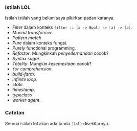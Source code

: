 ### Istilah LOL

Istilah istilah yang belum saya pikirkan padan katanya.

- *Filter* dalam konteks `filter :: (a -> Bool) -> [a] -> [a]`.
- *Monad transformer*
- *Pattern match*
- *Pure* dalam konteks fungsi.
- *Purely* functional programming.
- *Refactor*. Mungkinkah *penyederhanaan* cocok?
- *Syntax sugar*.
- *Totality*. Mungkin *kesemestaan* cocok?
- *`for` comprehension*.
- *build-farm*.
- *infinite loop*.
- *state*.
- *timestamp*.
- *typeclass*
- *worker agent*.

### Catatan

Semua istilah lol akan ada tanda `(lol)` disekitarnya.
